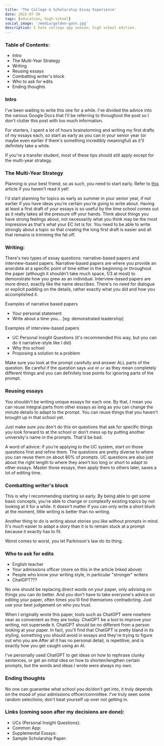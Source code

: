 ```yaml
---
title: 'The College & Scholarship Essay Experience'
date: 2022-07-30
tags: [education, high-school]
social_image: '/media/golden-gate.jpg'
description: I hate college app season; high school edition.
---
```

### Table of Contents:
* Intro
* The Multi-Year Strategy
* Writing
* Reusing essays
* Combatting writer's block
* Who to ask for edits
* Ending thoughts

### Intro
I've been waiting to write this one for a while. I've divided the advice into the various Google Docs that I'll be referring to throughout the post so I don't clutter this post with too much information.

For starters, I spent a lot of hours brainstorming and writing my first drafts of my essays each, so start as early as you can in your senior year (or maybe even earlier if there's something incredibly meaningful) as it'll definitely take a while.

If you're a transfer student, most of these tips should still apply except for the multi-year strategy. 

### The Multi-Year Strategy
Planning is your best friend, so as such, you need to start early. Refer to [this](/blog/maximizing-your-time-in-high-school) article if you haven't read it yet!

I'd start planning for topics as early as summer in your senior year, if not earlier if you have ideas you're certain you're going to write about. Having at least a first draft of your essays is so useful by the time school comes out as it really takes all the pressure off your hands. Think about things you have strong feelings about, not necessarily what you think may be the most impressive as that's what your EC list is for. You need to be able to write strongly about a topic so that creating the long first draft is easier and all that remains is trimming the fat off.

### Writing:
There's two types of essay questions: narrative-based papers and interview-based papers. Narrative-based papers are where you provide an anecdote at a specific point of time either in the beginning or throughout the paper (although it shouldn't take much space, 1/3 at most) to demonstrate how you grew as an individual. Interview-based papers are more direct, exactly like the name describes. There's no need for dialogue or explicit padding on the details, rather exactly what you did and how you accomplished it.

Examples of narrative based papers
* Your personal statement
* Write about a time you... [eg: demonstrated leadership]

Examples of interview-based papers
* UC Personal Insight Questions (it's recommended this way, but you can do it narrative-style like I did)
* Why this school
* Proposing a solution to a problem

Make sure you look at the prompt carefully and answer ALL parts of the question. Be careful if the question says `and` or `or` as they mean completely different things and you can definitely lose points for ignoring parts of the prompt. 

### Reusing essays
You shouldn't be writing unique essays for each one. By that, I mean you can reuse integral parts from other essays as long as you can change the minute details to adapt to the prompt. You can reuse things that you haven't brought up in that school yet.

Just make sure you don't do this on questions that ask for specific things you look forward to at the school or don't mess up by putting another university's name in the prompts. That'd be bad.

A word of advice: if you're applying to the UC system, start on those questions first and refine them. The questions are pretty diverse to where you can reuse them on about 80% of prompts. UC questions are also just about the right length to where they aren't too long or short to adapt to other essays. Master those essays, then apply them to others later, saves a lot of editing time.

### Combatting writer's block
This is why I recommending starting so early. By being able to get some basic concepts, you're able to change or complexify existing topics by not looking at it for a while. It doesn't matter if you can only write a short blurb at the moment, little writing is better than no writing. 

Another thing to do is writing about stories you like without prompts in mind. It's much easier to adapt a story than it is to remain stuck at a prompt because it exactly has to fit.

Worst comes to worst, you let Parkinson's law do its thing.

### Who to ask for edits
* English teacher
* Your admissions officer (more on this in the article linked above)
* People who know your writing style, in particular "stronger" writers
* ChatGPT???

No one should be replacing direct words on your paper, only advising on things you can do better. And you don't have to take everyone's advice on editing your paper, often times you'lll find themselves contradicting. Just use your best judgement on who you trust.

When I originally wrote this paper, tools such as ChatGPT were nowhere near as convenient as they are today. ChatGPT be a tool to improve your writing, not supersede it. ChatGPT should be no different from a person looking at your paper. In fact, you'll find that ChatGPT is pretty bland in its styling, something you should avoid in essays and they're trying to figure out who you are.After all it has no personal detail, is repetitive, and is exactly how you get caught using an AI.

I've personally used ChatGPT to get ideas on how to rephrase clunky sentences, or get an initial idea on how to shorten/lengthen certain prompts, but the words and ideas I wrote were always my own.

### Ending thoughts
No one can guarantee what school you do/don't get into, it truly depends on the mood of your admissions officer/committee. I've truly seen some random selections; don't beat yourself up over not getting in.

### Links (coming soon after my decisions are done):
* UCs (Personal Insight Questions):
* Common App:
* Supplemental Essays:
* Sample Scholarship Paper:
